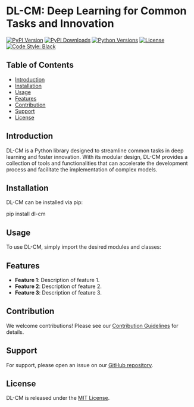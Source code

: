 # DL-CM: Deep Learning for Common Tasks and Innovation

[![PyPI Version](http://img.shields.io/pypi/v/dl-cm.svg)](https://pypi.org/project/dl-cm/)
[![PyPI Downloads](http://img.shields.io/pypi/dm/dl-cm.svg)](https://pypi.org/project/dl-cm/)
[![Python Versions](https://img.shields.io/pypi/pyversions/dl-cm.svg)](https://pypi.org/project/dl-cm/)
[![License](https://img.shields.io/pypi/l/dl-cm.svg)](https://github.com/sherif-med/DL-CM/blob/main/LICENSE)
[![Code Style: Black](https://img.shields.io/badge/code%20style-black-000000.svg)](https://github.com/psf/black)

## Table of Contents
- [Introduction](#introduction)
- [Installation](#installation)
- [Usage](#usage)
- [Features](#features)
- [Contribution](#contribution)
- [Support](#support)
- [License](#license)

## Introduction

DL-CM is a Python library designed to streamline common tasks in deep learning and foster innovation. With its modular design, DL-CM provides a collection of tools and functionalities that can accelerate the development process and facilitate the implementation of complex models.

## Installation

DL-CM can be installed via pip:

pip install dl-cm

## Usage

To use DL-CM, simply import the desired modules and classes:

## Features

* **Feature  1**: Description of feature  1.
* **Feature  2**: Description of feature  2.
* **Feature  3**: Description of feature  3.

## Contribution

We welcome contributions! Please see our [Contribution Guidelines](CONTRIBUTING.md) for details.

## Support

For support, please open an issue on our [GitHub repository](https://github.com/sherif-med/DL-CM).

## License

DL-CM is released under the [MIT License](LICENSE).